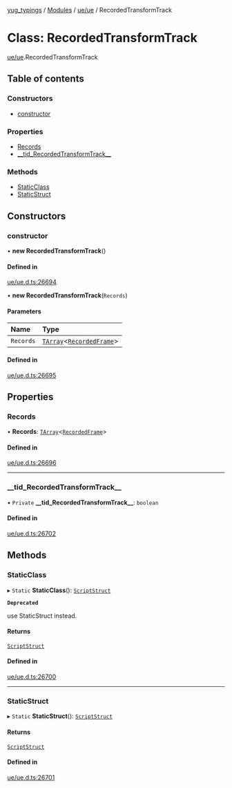 [yug_typings](../README.md) / [Modules](../modules.md) / [ue/ue](../modules/ue_ue.md) / RecordedTransformTrack

# Class: RecordedTransformTrack

[ue/ue](../modules/ue_ue.md).RecordedTransformTrack

## Table of contents

### Constructors

- [constructor](ue_ue.RecordedTransformTrack.md#constructor)

### Properties

- [Records](ue_ue.RecordedTransformTrack.md#records)
- [\_\_tid\_RecordedTransformTrack\_\_](ue_ue.RecordedTransformTrack.md#__tid_recordedtransformtrack__)

### Methods

- [StaticClass](ue_ue.RecordedTransformTrack.md#staticclass)
- [StaticStruct](ue_ue.RecordedTransformTrack.md#staticstruct)

## Constructors

### constructor

• **new RecordedTransformTrack**()

#### Defined in

[ue/ue.d.ts:26694](https://github.com/YugMetaverse/yug_typings/blob/b7d9b19/ue/ue.d.ts#L26694)

• **new RecordedTransformTrack**(`Records`)

#### Parameters

| Name | Type |
| :------ | :------ |
| `Records` | [`TArray`](../interfaces/ue_puerts.TArray.md)<[`RecordedFrame`](ue_ue.RecordedFrame.md)\> |

#### Defined in

[ue/ue.d.ts:26695](https://github.com/YugMetaverse/yug_typings/blob/b7d9b19/ue/ue.d.ts#L26695)

## Properties

### Records

• **Records**: [`TArray`](../interfaces/ue_puerts.TArray.md)<[`RecordedFrame`](ue_ue.RecordedFrame.md)\>

#### Defined in

[ue/ue.d.ts:26696](https://github.com/YugMetaverse/yug_typings/blob/b7d9b19/ue/ue.d.ts#L26696)

___

### \_\_tid\_RecordedTransformTrack\_\_

• `Private` **\_\_tid\_RecordedTransformTrack\_\_**: `boolean`

#### Defined in

[ue/ue.d.ts:26702](https://github.com/YugMetaverse/yug_typings/blob/b7d9b19/ue/ue.d.ts#L26702)

## Methods

### StaticClass

▸ `Static` **StaticClass**(): [`ScriptStruct`](ue_ue.ScriptStruct.md)

**`Deprecated`**

use StaticStruct instead.

#### Returns

[`ScriptStruct`](ue_ue.ScriptStruct.md)

#### Defined in

[ue/ue.d.ts:26700](https://github.com/YugMetaverse/yug_typings/blob/b7d9b19/ue/ue.d.ts#L26700)

___

### StaticStruct

▸ `Static` **StaticStruct**(): [`ScriptStruct`](ue_ue.ScriptStruct.md)

#### Returns

[`ScriptStruct`](ue_ue.ScriptStruct.md)

#### Defined in

[ue/ue.d.ts:26701](https://github.com/YugMetaverse/yug_typings/blob/b7d9b19/ue/ue.d.ts#L26701)

